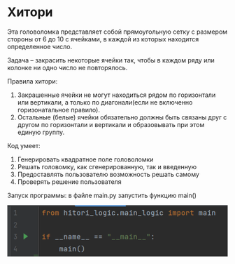 # Хитори

Эта головоломка представляет собой прямоугольную сетку с
размером стороны от 6 до 10 с ячейками, в каждой из которых
находится определенное число.

Задача – закрасить некоторые ячейки так, чтобы в каждом
ряду или колонке ни одно число не повторялось.

Правила хитори:

1. Закрашенные ячейки не могут находиться рядом по горизонтали
   или вертикали, а только по диагонали(если не включенно
   горизонатальное правило).
2. Остальные (белые) ячейки обязательно должны быть связаны
   друг с другом по горизонтали и вертикали и образовывать при
   этом единую группу.

Код умеет:

1. Генерировать квадратное поле головоломки
2. Решать головомку, как сгенерированную, так и введенную
3. Предоставлять пользователю возможность решать самому
4. Проверять решение пользователя

Запуск программы: в файле main.py запустить функцию main()

![img.png](main.png)